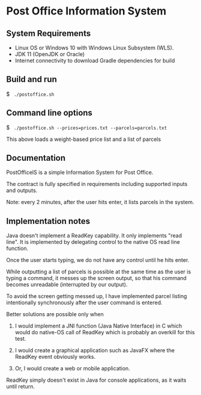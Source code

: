 # Post Office Information System

## System Requirements
- Linux OS or Windows 10 with Windows Linux Subsystem (WLS).
- JDK 11 (OpenJDK or Oracle)
- Internet connectivity to download Gradle dependencies for build

## Build and run
$ ``` ./postoffice.sh```

## Command line options
$ ``` ./postoffice.sh --prices=prices.txt --parcels=parcels.txt```

This above loads a weight-based price list and a list of parcels

## Documentation
PostOfficeIS is a simple Information System for Post Office.

The contract is fully specified in requirements including supported inputs and outputs.

Note: every 2 minutes, after the user hits enter, it lists parcels in the system.

## Implementation notes
Java doesn't implement a ReadKey capability. 
It only implements "read line". It is implemented 
by delegating control to the native OS read line 
function.

Once the user starts typing, we do not have 
any control until he hits enter.

While outputting a list of parcels is possible 
at the same time as the user is typing a command, 
it messes up the screen output, so that his 
command becomes unreadable (interrupted by 
our output).
 
To avoid the screen getting messed up,  I have 
implemented parcel listing intentionally synchronously
 after the user command is entered.

Better solutions are possible only when 
1. I would implement a JNI function (Java Native Interface)
in C which would do native-OS call of ReadKey which 
is probably an overkill for this test.

2. I would create a graphical application 
such as JavaFX where the ReadKey event obviously works.

3. Or, I would create a web or mobile application. 

ReadKey simply doesn't exist in Java for console applications, 
as it waits until return.

